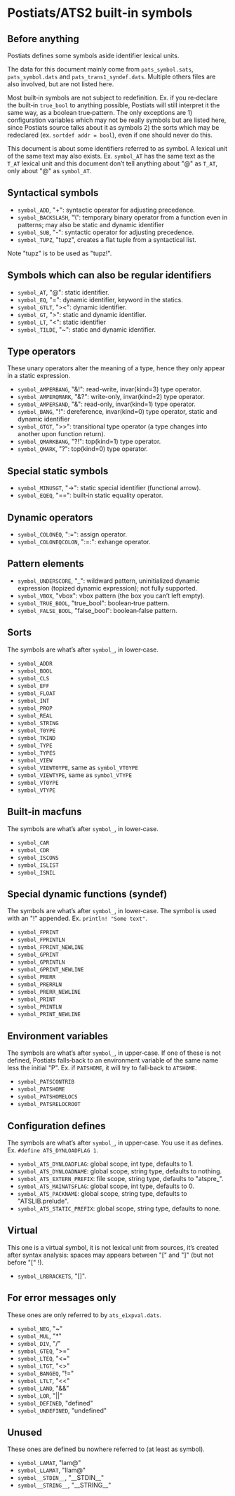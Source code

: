 Postiats/ATS2 built‑in symbols
==============================================================================

Before anything
------------------------------------------------------------------------------

Postiats defines some symbols aside identifier lexical units.

The data for this document mainly come from `pats_symbol.sats`,
`pats_symbol.dats` and `pats_trans1_syndef.dats`. Multiple others files are
also involved, but are not listed here.

Most built‑in symbols are not subject to redefinition. Ex. if you re‑declare
the built‑in `true_bool` to anything possible, Postiats will still interpret
it the same way, as a boolean true‑pattern. The only exceptions are 1)
configuration variables which may not be really symbols but are listed here,
since Postiats source talks about it as symbols 2) the sorts which may be
redeclared (ex. `sortdef addr = bool`), even if one should never do this.

This document is about some identifiers referred to as symbol. A lexical unit
of the same text may also exists. Ex. `symbol_AT` has the same text as the
`T_AT` lexical unit and this document don’t tell anything about "@" as `T_AT`,
only about "@" as `symbol_AT`.


Syntactical symbols
------------------------------------------------------------------------------

  * `symbol_ADD`, "+": syntactic operator for adjusting precedence.
  * `symbol_BACKSLASH`, "\\": temporary binary operator from a function even in
    patterns; may also be static and dynamic identifier
  * `symbol_SUB`, "-": syntactic operator for adjusting precedence.
  * `symbol_TUPZ`, "tupz", creates a flat tuple from a syntactical list.

Note "tupz" is to be used as "tupz!".


Symbols which can also be regular identifiers
------------------------------------------------------------------------------

  * `symbol_AT`, "@": static identifier.
  * `symbol_EQ`, "=": dynamic identifier, keyword in the statics.
  * `symbol_GTLT`, "><": dynamic identifier.
  * `symbol_GT`, ">": static and dynamic identifier.
  * `symbol_LT`, "<": static identifier
  * `symbol_TILDE`, "~": static and dynamic identifier.


Type operators
------------------------------------------------------------------------------

These unary operators alter the meaning of a type, hence they only appear in a
static expression.

  * `symbol_AMPERBANG`, "&!": read-write, invar(kind=3) type operator.
  * `symbol_AMPERQMARK`, "&?": write-only, invar(kind=2) type operator.
  * `symbol_AMPERSAND`, "&": read-only, invar(kind=1) type operator.
  * `symbol_BANG`, "!": dereference, invar(kind=0) type operator, static and
    dynamic identifier
  * `symbol_GTGT`, ">>": transitional type operator (a type changes into
    another upon function return).
  * `symbol_QMARKBANG`, "?!": top(kind=1) type operator.
  * `symbol_QMARK`, "?": top(kind=0) type operator.


Special static symbols
------------------------------------------------------------------------------

  * `symbol_MINUSGT`, "->": static special identifier (functional arrow).
  * `symbol_EQEQ`, "==": built‑in static equality operator.


Dynamic operators
------------------------------------------------------------------------------

  * `symbol_COLONEQ`, ":=": assign operator.
  * `symbol_COLONEQCOLON`, ":=:": exhange operator.


Pattern elements
------------------------------------------------------------------------------

  * `symbol_UNDERSCORE`, "_": wildward pattern, uninitialized dynamic
    expression (topized dynamic expression); not fully supported.
  * `symbol_VBOX`, "vbox": vbox pattern (the box you can’t left empty).
  * `symbol_TRUE_BOOL`, "true_bool": boolean‑true pattern.
  * `symbol_FALSE_BOOL`, "false_bool": boolean‑false pattern.


Sorts
------------------------------------------------------------------------------

The symbols are what’s after `symbol_`, in lower‑case.

  * `symbol_ADDR`
  * `symbol_BOOL`
  * `symbol_CLS`
  * `symbol_EFF`
  * `symbol_FLOAT`
  * `symbol_INT`
  * `symbol_PROP`
  * `symbol_REAL`
  * `symbol_STRING`
  * `symbol_T0YPE`
  * `symbol_TKIND`
  * `symbol_TYPE`
  * `symbol_TYPES`
  * `symbol_VIEW`
  * `symbol_VIEWT0YPE`, same as `symbol_VT0YPE`
  * `symbol_VIEWTYPE`, same as `symbol_VTYPE`
  * `symbol_VT0YPE`
  * `symbol_VTYPE`


Built‑in macfuns
------------------------------------------------------------------------------

The symbols are what’s after `symbol_`, in lower‑case.

  * `symbol_CAR`
  * `symbol_CDR`
  * `symbol_ISCONS`
  * `symbol_ISLIST`
  * `symbol_ISNIL`


Special dynamic functions (syndef)
------------------------------------------------------------------------------

The symbols are what’s after `symbol_`, in lower‑case. The symbol is used
with an "!" appended. Ex. `println! "Some text"`.

  * `symbol_FPRINT`
  * `symbol_FPRINTLN`
  * `symbol_FPRINT_NEWLINE`
  * `symbol_GPRINT`
  * `symbol_GPRINTLN`
  * `symbol_GPRINT_NEWLINE`
  * `symbol_PRERR`
  * `symbol_PRERRLN`
  * `symbol_PRERR_NEWLINE`
  * `symbol_PRINT`
  * `symbol_PRINTLN`
  * `symbol_PRINT_NEWLINE`


Environment variables
------------------------------------------------------------------------------

The symbols are what’s after `symbol_`, in upper‑case. If one of these is
not defined, Postiats falls‑back to an environment variable of the same
name less the initial "P". Ex. if `PATSHOME`, it will try to fall‑back to
`ATSHOME`.

  * `symbol_PATSCONTRIB`
  * `symbol_PATSHOME`
  * `symbol_PATSHOMELOCS`
  * `symbol_PATSRELOCROOT`


Configuration defines
------------------------------------------------------------------------------

The symbols are what’s after `symbol_`, in upper‑case. You use it as defines.
Ex. `#define ATS_DYNLOADFLAG 1`.

  * `symbol_ATS_DYNLOADFLAG`: global scope, int type, defaults to 1.
  * `symbol_ATS_DYNLOADNAME`: global scope, string type, defaults to nothing.
  * `symbol_ATS_EXTERN_PREFIX`: file scope, string type, defaults to "atspre_".
  * `symbol_ATS_MAINATSFLAG`: global scope, int type, defaults to 0.
  * `symbol_ATS_PACKNAME`: global scope, string type, defaults to "ATSLIB.prelude".
  * `symbol_ATS_STATIC_PREFIX`: global scope, string type, defaults to none.


Virtual
------------------------------------------------------------------------------

This one is a virtual symbol, it is not lexical unit from sources, it’s
created after syntax analysis: spaces may appears between "[" and "]" (but not
before "[" !).

  * `symbol_LRBRACKETS`, "[]".


For error messages only
------------------------------------------------------------------------------

These ones are only referred to by `ats_e1xpval.dats`.

  * `symbol_NEG`, "~"
  * `symbol_MUL`, "*"
  * `symbol_DIV`, "/"
  * `symbol_GTEQ`, ">="
  * `symbol_LTEQ`, "<="
  * `symbol_LTGT`, "<>"
  * `symbol_BANGEQ`, "!="
  * `symbol_LTLT`, "<<"
  * `symbol_LAND`, "&&"
  * `symbol_LOR`, "||"
  * `symbol_DEFINED`, "defined"
  * `symbol_UNDEFINED`, "undefined"


Unused
------------------------------------------------------------------------------

These ones are defined bu nowhere referred to (at least as symbol).

  * `symbol_LAMAT`, "lam@"
  * `symbol_LLAMAT`, "llam@"
  * `symbol__STDIN__`, "\_\_STDIN__"
  * `symbol__STRING__`, "\_\_STRING__"
